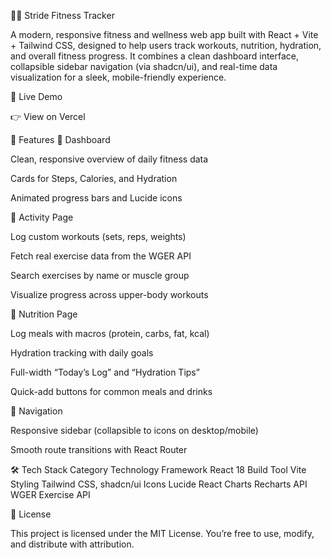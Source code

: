 🏋️‍♂️ Stride Fitness Tracker

A modern, responsive fitness and wellness web app built with React + Vite + Tailwind CSS, designed to help users track workouts, nutrition, hydration, and overall fitness progress.
It combines a clean dashboard interface, collapsible sidebar navigation (via shadcn/ui), and real-time data visualization for a sleek, mobile-friendly experience.

🚀 Live Demo

👉 View on Vercel

🧩 Features
💪 Dashboard

Clean, responsive overview of daily fitness data

Cards for Steps, Calories, and Hydration

Animated progress bars and Lucide icons

🏃 Activity Page

Log custom workouts (sets, reps, weights)

Fetch real exercise data from the WGER API

Search exercises by name or muscle group

Visualize progress across upper-body workouts

🍎 Nutrition Page

Log meals with macros (protein, carbs, fat, kcal)

Hydration tracking with daily goals

Full-width “Today’s Log” and “Hydration Tips”

Quick-add buttons for common meals and drinks

🧭 Navigation

Responsive sidebar (collapsible to icons on desktop/mobile)

Smooth route transitions with React Router

🛠️ Tech Stack
Category	Technology
Framework	React 18
Build Tool	Vite
Styling	Tailwind CSS, shadcn/ui
Icons	Lucide React
Charts	Recharts
API	WGER Exercise API


📄 License

This project is licensed under the MIT License.
You’re free to use, modify, and distribute with attribution.
